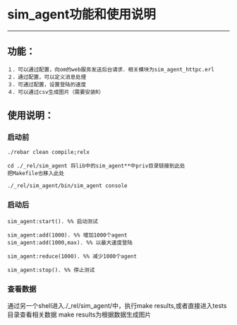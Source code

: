 # sim_agent功能和使用说明
***

## 功能：

    １．可以通过配置，向om的web服务发送后台请求．相关模块为sim_agent_httpc.erl
    ２．通过配置，可以定义消息处理
    ３．可通过配置，设置登陆的速度
    ４．可以通过csv生成图片（需要安装R）

## 使用说明：

### 启动前

    ./rebar clean compile;relx
    
    cd ./_rel/sim_agent 将lib中的sim_agent**中priv目录链接到此处
    把Makefile也移入此处
    
    ./_rel/sim_agent/bin/sim_agent console

### 启动后
    
    sim_agent:start(). %% 启动测试
    
    sim_agent:add(1000). %% 增加1000个agent
    sim_agent:add(1000,max). %% 以最大速度登陆
    
    sim_agent:reduce(1000). %% 减少1000个agent
    
    sim_agent:stop(). %% 停止测试

### 查看数据

   通过另一个shell进入./_rel/sim_agent/中，执行make results,或者直接进入tests目录查看相关数据
   make results为根据数据生成图片